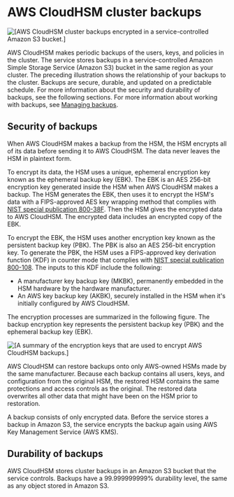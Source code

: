 # AWS CloudHSM cluster backups<a name="backups"></a>

![\[AWS CloudHSM cluster backups encrypted in a service-controlled Amazon S3 bucket.\]](http://docs.aws.amazon.com/cloudhsm/latest/userguide/images/cluster-backup.png)

AWS CloudHSM makes periodic backups of the users, keys, and policies in the cluster\. The service stores backups in a service\-controlled Amazon Simple Storage Service \(Amazon S3\) bucket in the same region as your cluster\. The preceding illustration shows the relationship of your backups to the cluster\. Backups are secure, durable, and updated on a predictable schedule\. For more information about the security and durability of backups, see the following sections\. For more information about working with backups, see [Managing backups](manage-backups.md)\. 

## Security of backups<a name="backup-security"></a>

When AWS CloudHSM makes a backup from the HSM, the HSM encrypts all of its data before sending it to AWS CloudHSM\. The data never leaves the HSM in plaintext form\.

To encrypt its data, the HSM uses a unique, ephemeral encryption key known as the ephemeral backup key \(EBK\)\. The EBK is an AES 256\-bit encryption key generated inside the HSM when AWS CloudHSM makes a backup\. The HSM generates the EBK, then uses it to encrypt the HSM's data with a FIPS\-approved AES key wrapping method that complies with [NIST special publication 800\-38F](http://nvlpubs.nist.gov/nistpubs/SpecialPublications/NIST.SP.800-38F.pdf)\. Then the HSM gives the encrypted data to AWS CloudHSM\. The encrypted data includes an encrypted copy of the EBK\.

To encrypt the EBK, the HSM uses another encryption key known as the persistent backup key \(PBK\)\. The PBK is also an AES 256\-bit encryption key\. To generate the PBK, the HSM uses a FIPS\-approved key derivation function \(KDF\) in counter mode that complies with [NIST special publication 800\-108](http://nvlpubs.nist.gov/nistpubs/Legacy/SP/nistspecialpublication800-108.pdf)\. The inputs to this KDF include the following:
+ A manufacturer key backup key \(MKBK\), permanently embedded in the HSM hardware by the hardware manufacturer\.
+ An AWS key backup key \(AKBK\), securely installed in the HSM when it's initially configured by AWS CloudHSM\.

The encryption processes are summarized in the following figure\. The backup encryption key represents the persistent backup key \(PBK\) and the ephemeral backup key \(EBK\)\. 

![\[A summary of the encryption keys that are used to encrypt AWS CloudHSM backups.\]](http://docs.aws.amazon.com/cloudhsm/latest/userguide/images/backup-security.png)

AWS CloudHSM can restore backups onto only AWS\-owned HSMs made by the same manufacturer\. Because each backup contains all users, keys, and configuration from the original HSM, the restored HSM contains the same protections and access controls as the original\. The restored data overwrites all other data that might have been on the HSM prior to restoration\.

A backup consists of only encrypted data\. Before the service stores a backup in Amazon S3, the service encrypts the backup again using AWS Key Management Service \(AWS KMS\)\.

## Durability of backups<a name="backups-durability"></a>

AWS CloudHSM stores cluster backups in an Amazon S3 bucket that the service controls\. Backups have a 99\.999999999% durability level, the same as any object stored in Amazon S3\. 